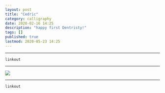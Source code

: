 ```yaml
---
layout: post
title: "Cedric"
category: calligraphy
date: 2020-02-16 14:25
description: "happy first Dentristy!"
tags: []
published: true
lastmod: 2020-05-23 14:25
---
```


*****

`linkout`

*****

<img src="{{ site.url }}/assets/img/ca14.jpg" />


*****
`linkout`
